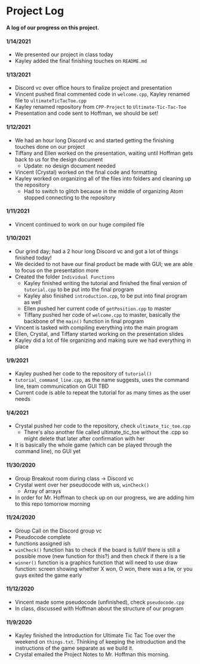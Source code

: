 # Project Log  
**A log of our progress on this project.**
#### 1/14/2021
- We presented our project in class today
- Kayley added the final finishing touches on `README.md`
#### 1/13/2021
- Discord vc over office hours to finalize project and presentation
- Vincent pushed final commented code in `welcome.cpp`, Kayley renamed file to `ultimateTicTacToe.cpp`
- Kayley renamed repository from `CPP-Project` to `Ultimate-Tic-Tac-Toe`
- Presentation and code sent to Hoffman, we should be set!
#### 1/12/2021
- We had an hour long Discord vc and started getting the finishing touches done on our project
- Tiffany and Ellen worked on the presentation, waiting until Hoffman gets back to us for the design document
  - Update: no design document needed
- Vincent (Crystal) worked on the final code and formatting
- Kayley worked on organizing all of the files into folders and cleaning up the repository
  - Had to switch to glitch because in the middle of organizing Atom stopped connecting to the repository
#### 1/11/2021
- Vincent continued to work on our huge compiled file
#### 1/10/2021
- Our grind day; had a 2 hour long Discord vc and got a lot of things finished today!
- We decided to not have our final product be made with GUI; we are able to focus on the presentation more
- Created the folder `Individual Functions`
  - Kayley finished writing the tutorial and finished the final version of `tutorial.cpp` to be put into the final program
  - Kayley also finished `introduction.cpp`, to be put into final program as well
  - Ellen pushed her current code of `getPosition.cpp` to master
  - Tiffany pushed her code of `welcome.cpp` to master, basically the backbone of the `main()` function in final program
- Vincent is tasked with compiling everything into the main program
- Ellen, Crystal, and Tiffany started working on the presentation slides
- Kayley did a lot of file organizing and making sure we had everything in place
#### 1/9/2021
- Kayley pushed her code to the repository of `tutorial()`
- `tutorial_command_line.cpp`, as the name suggests, uses the command line, team communication on GUI TBD
- Current code is able to repeat the tutorial for as many times as the user needs
#### 1/4/2021
- Crystal pushed her code to the repository, check `ultimate_tic_toe.cpp`
  - There's also another file called ultimate_tic_toe without the .cpp so might delete that later after confirmation with her
- It is basically the whole game (which can be played through the command line), no GUI yet
#### 11/30/2020
- Group Breakout room during class → Discord vc
- Crystal went over her pseudocode with us, ```winCheck()```
  - Array of arrays
- In order for Mr. Hoffman to check up on our progress, we are adding him to this repo tomorrow morning
#### 11/24/2020
- Group Call on the Discord group vc
- Pseudocode complete
- functions assigned ish
- `winCheck()` function has to check if the board is full/if there is still a possible move (new function for this?) and then check if there is a tie
- `winner()` function is a graphics function that will need to use draw function: screen showing whether X won, O won, there was a tie, or you guys exited the game early
#### 11/12/2020
- Vincent made some pseudocode (unfinished), check `pseudocode.cpp`
- In class, discussed with Hoffman about the structure of our program
#### 11/9/2020
- Kayley finished the Introduction for Ultimate Tic Tac Toe over the weekend on `things.txt`. Thinking of keeping the introduction and the instructions of the game separate as we build it.
- Crystal emailed the Project Notes to Mr. Hoffman this morning.
